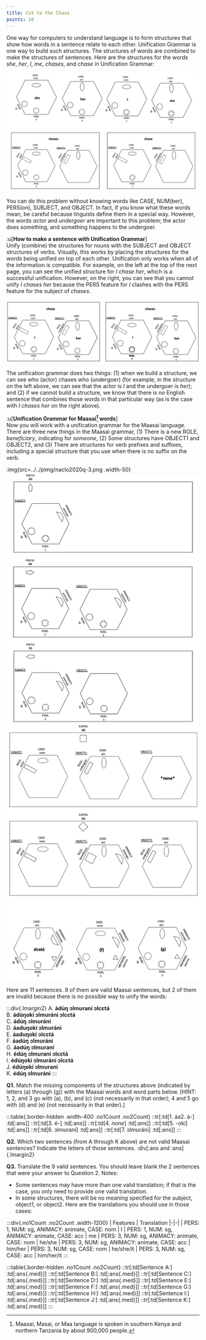 ```yaml
---
title: Cut to the Chase 
points: 10
---
```


One way for computers to understand language is to form structures that show how words in a sentence
relate to each other. Unification Grammar is one way to build such structures. The structures of words are
combined to make the structures of sentences. Here are the structures for the words *she*, *her*, *I*, *me*, *chases*,
and *chase* in Unification Grammar:

![q-1](../../pimg/naclo2020q-1.png)

You can do this problem without knowing words like CASE, NUM(ber), PERS(on), SUBJECT, and OBJECT. In
fact, if you know what these words mean, be careful because linguists define them in a special way. However, the words *actor* and *undergoer* are important to this problem; the actor does something, and something
happens to the undergoer.

:u[**How to make a sentence with Unification Grammar**]
<br>Unify (combine) the structures for nouns with the SUBJECT and OBJECT structures of verbs. Visually, this
works by placing the structures for the words being unified on top of each other. Unification only works
when all of the information is compatible. For example, on the left at the top of the next page, you can see
the unified structure for *I chase her*, which is a successful unification. However, on the right, you can see that
you cannot unify *I chases her* because the PERS feature for *I* clashes with the PERS feature for the subject of
*chases*.

![q-2](../../pimg/naclo2020q-2.png)

The unification grammar does two things: (1) when we build a structure, we can see who (actor) chases who
(undergoer) (for example, in the structure on the left above, we can see that the actor is *I* and the undergoer
is *her*); and (2) if we cannot build a structure, we know that there is no English sentence that combines those
words in that particular way (as is the case with *I chases her* on the right above).

:u[**Unification Grammar for Maasai[^1] words**]
<br>Now you will work with a unification grammar for the Maasai language. There are three new things in the
Maasai grammar, (1) There is a new ROLE, *beneficiary*, indicating for *someone*, (2) Some structures have OBJECT1 and OBJECT2, and (3) There are structures for verb prefixes and suffixes, including a special structure
that you use when there is no suffix on the verb.

[^1]: Maasai, Masai, or Maa language is spoken in southern Kenya and northern Tanzania by about 900,000
people.

:img{src=../../pimg/naclo2020q-3.png .width-50}
![q-4](../../pimg/naclo2020q-4.png)
![q-5](../../pimg/naclo2020q-5.png)


Here are 11 sentences. 9 of them are valid Maasai sentences, but 2 of them are invalid because there is no
possible way to unify the words:

:::div{.lmargin2}
A. **ádúŋ ɔlmʊraní ɔlcɛtá**
<br>B. **ádúŋokí ɔlmʊráni ɔlcɛtá**
<br>C. **ádúŋ ɔlmʊráni**
<br>D. **áaduŋokí ɔlmʊráni**
<br>E. **áaduŋokí ɔlcɛtá**
<br>F. **áadúŋ ɔlmʊráni**
<br>G. **áadúŋ ɔlmʊraní**
<br>H. **édúŋ ɔlmʊraní ɔlcɛtá**
<br>I. **édúŋokí ɔlmʊráni ɔlcɛtá**
<br>J. **édúŋokí ɔlmʊraní**
<br>K. **édúŋ ɔlmʊráni**
:::

**Q1.** Match the missing components of the structures above (indicated by letters (a) through (g)) with the
Maasai words and word parts below. [HINT: 1, 2, and 3 go with (a), (b), and (c) (not necessarily in that order);
4 and 5 go with (d) and (e) (not necessarily in that order).]

:::table{.border-hidden .width-400 .no1Count .no2Count}
::tr[:td[1. áa2. á-] :td[:ans]]
::tr[:td[3. é-] :td[:ans]]
::tr[:td[4. *none*] :td[:ans]]
::tr[:td[5. -okí] :td[:ans]]
::tr[:td[6. ɔlmʊraní] :td[:ans]]
::tr[:td[7. ɔlmʊráni] :td[:ans]]
:::

**Q2.** Which two sentences (from A through K above) are not valid Maasai sentences? Indicate the letters of
those sentences.
:div[:ans and :ans]{.lmargin2}

**Q3.** Translate the 9 valid sentences. You should leave blank the 2 sentences that were your answer to Question 2. Notes:
- Some sentences may have more than one valid translation; if that is the case, you only need to
provide one valid translation.
- In some structures, there will be no meaning specified for the subject, object1, or object2. Here
are the translations you should use in those cases:

:::div{.no1Count .no2Count .width-1200}
| Features | Translation
|-|-|
| PERS: 1, NUM: sg, ANIMACY: animate, CASE: nom | I
| PERS: 1, NUM: sg, ANIMACY: animate, CASE: acc | me
| PERS: 3, NUM: sg, ANIMACY: animate, CASE: nom | he/she
| PERS: 3, NUM: sg, ANIMACY: animate, CASE: acc | him/her
| PERS: 3, NUM: sg, CASE: nom | he/she/it
| PERS: 3, NUM: sg, CASE: acc | him/her/it
:::

:::table{.border-hidden .no1Count .no2Count}
::tr[:td[Sentence A:] :td[:ans{.med}]]
::tr[:td[Sentence B:] :td[:ans{.med}]]
::tr[:td[Sentence C:] :td[:ans{.med}]]
::tr[:td[Sentence D:] :td[:ans{.med}]]
::tr[:td[Sentence E:] :td[:ans{.med}]]
::tr[:td[Sentence F:] :td[:ans{.med}]]
::tr[:td[Sentence G:] :td[:ans{.med}]]
::tr[:td[Sentence H:] :td[:ans{.med}]]
::tr[:td[Sentence I:] :td[:ans{.med}]]
::tr[:td[Sentence J:] :td[:ans{.med}]]
::tr[:td[Sentence K:] :td[:ans{.med}]]
:::

